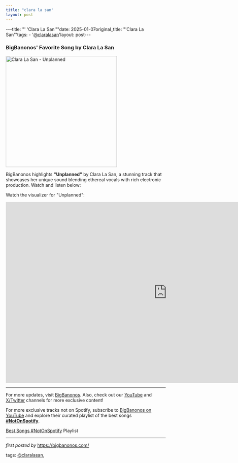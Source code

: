 ```yaml
---
title: "clara la san"
layout: post
---
```

---title: "' 'Clara La San''"date: 2025-01-07original_title: "'Clara La San'"tags:  - '[@claralasan](/tags/claralasan/)'layout: post---<h3>BigBanonos' Favorite Song by Clara La San</h3> <div class="separator" > <a href="https://i2.wp.com/akamai.sscdn.co/uploadfile/letras/fotos/4/0/1/f/401fddb2f030193ffa7f9c98af8db78a.jpg"> <img alt="Clara La San - Unplanned" border="0" height="350" src="https://i2.wp.com/akamai.sscdn.co/uploadfile/letras/fotos/4/0/1/f/401fddb2f030193ffa7f9c98af8db78a.jpg" /> </a></div> <p>BigBanonos highlights <strong>"Unplanned"</strong> by Clara La San, a stunning track that showcases her unique sound blending ethereal vocals with rich electronic production. Watch and listen below:</p> <p>Watch the visualizer for "Unplanned":</p><iframe width="1013" height="570" src="https://www.youtube.com/embed/UvAj5wkuLEU" title="Clara La San - Unplanned (Visualizer)" frameborder="0" allow="accelerometer; autoplay; clipboard-write; encrypted-media; gyroscope; picture-in-picture; web-share" referrerpolicy="strict-origin-when-cross-origin" allowfullscreen></iframe> <hr /><p>For more updates, visit <a href="https://bigbanonos.com/" rel="noopener" target="_new">BigBanonos</a>. Also, check out our <a href="https://www.youtube.com/[@BigBanonos](/tags/BigBanonos/)" rel="noopener" target="_new">YouTube</a> and <a href="https://x.com/bigbanonos" rel="noopener" target="_new">X/Twitter</a> channels for more exclusive content!</p><!--Subscribe and Playlist Links--><div>    <p>For more exclusive tracks not on Spotify, subscribe to <a href="https://www.youtube.com/[@BigBanonos](/tags/BigBanonos/)" target="_blank">BigBanonos on YouTube</a> and explore their curated playlist of the best songs <strong>[#NotOnSpotify](/tags/NotOnSpotify/)</strong>.</p>    <p><a href="https://www.youtube.com/playlist?list=PLtuNtuTatqI0kFahUCbtbfenC_ET5O_tr" target="_blank">Best Songs [#NotOnSpotify](/tags/NotOnSpotify/) Playlist<br /></a></p></div><hr /><p><em>first posted by</em> <a href="https://bigbanonos.com/" rel="noopener" target="_new">https://bigbanonos.com/</a></p><p>tags: [@claralasan](/tags/claralasan/),</p>